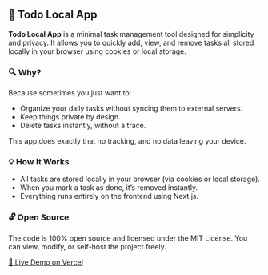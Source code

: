 ## 📝 Todo Local App

**Todo Local App** is a minimal task management tool designed for simplicity and privacy.
It allows you to quickly add, view, and remove tasks all stored locally in your browser using cookies or local storage.


### 🔍 Why?

Because sometimes you just want to:

* Organize your daily tasks without syncing them to external servers.
* Keep things private by design.
* Delete tasks instantly, without a trace.

This app does exactly that no tracking, and no data leaving your device.


### 💡 How It Works

* All tasks are stored locally in your browser (via cookies or local storage).
* When you mark a task as done, it’s removed instantly.
* Everything runs entirely on the frontend using Next.js.


### 🔓 Open Source

The code is 100% open source and licensed under the MIT License.
You can view, modify, or self-host the project freely.

[🚀 Live Demo on Vercel](https://vercel.com/houcemfatnassi-9291s-projects/todo)

